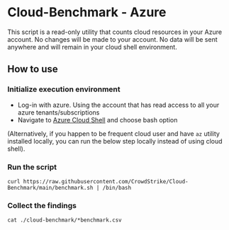 # Cloud-Benchmark - Azure

This script is a read-only utility that counts cloud resources in your Azure account.
No changes will be made to your account. No data will be sent anywhere and will remain in your cloud shell environment.

## How to use

### Initialize execution environment
 - Log-in with azure. Using the account that has read access to all your azure tenants/subscriptions
 - Navigate to [Azure Cloud Shell](https://shell.azure.com) and choose bash option

(Alternatively, if you happen to be frequent cloud user and have `az` utility installed locally, you can run the below step locally instead of using cloud shell).

### Run the script

```
curl https://raw.githubusercontent.com/CrowdStrike/Cloud-Benchmark/main/benchmark.sh | /bin/bash
```

### Collect the findings

```
cat ./cloud-benchmark/*benchmark.csv
```

